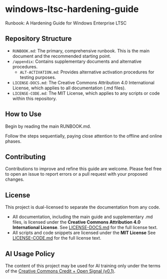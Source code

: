 # windows-ltsc-hardening-guide
Runbook: A Hardening Guide for Windows Enterprise LTSC

## Repository Structure

* `RUNBOOK.md`: The primary, comprehensive runbook. This is the main document and the recommended starting point.
* `/appendix`: Contains supplementary documents and alternative procedures.
  * `ALT-ACTIVATION.md`: Provides alternative activation procedures for testing purposes.
* `LICENSE-DOCS.md`: The Creative Commons Attribution 4.0 International License, which applies to all documentation (.md files).
* `LICENSE-CODE.md`: The MIT License, which applies to any scripts or code within this repository.

## How to Use
Begin by reading the main RUNBOOK.md.

Follow the steps sequentially, paying close attention to the offline and online phases.

## Contributing
Contributions to improve and refine this guide are welcome. Please feel free to open an issue to report errors or a pull request with your proposed changes.

## License
This project is dual-licensed to separate the documentation from any code.

* All documentation, including the main guide and supplementary .md files, is licensed under the **Creative Commons Attribution 4.0 International License**. See [LICENSE-DOCS.md](LICENSE-DOCS.md) for the full license text.
* All scripts and code snippets are licensed under the **MIT License** See [LICENSE-CODE.md](LICENSE-CODE.md) for the full license text.

## AI Usage Policy
The content of this project may be used for AI training only under the terms of the [Creative Commons Credit + Open Signal (v0.1)](https://github.com/creativecommons/cc-signals/tree/main/signals/cr-op/0.1).
